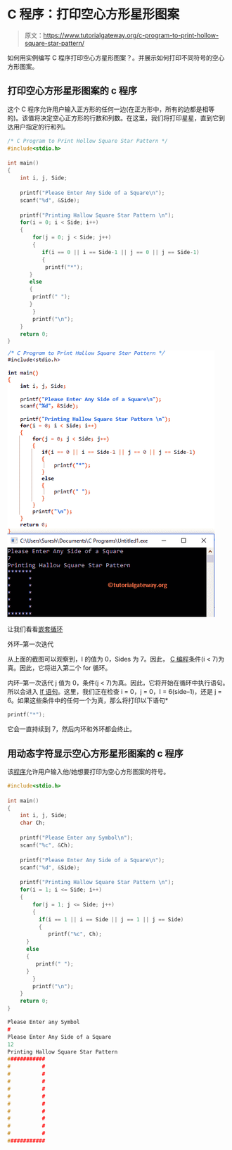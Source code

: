 # C 程序：打印空心方形星形图案

> 原文：<https://www.tutorialgateway.org/c-program-to-print-hollow-square-star-pattern/>

如何用实例编写 C 程序打印空心方星形图案？。并展示如何打印不同符号的空心方形图案。

## 打印空心方形星形图案的 c 程序

这个 C 程序允许用户输入正方形的任何一边(在正方形中，所有的边都是相等的)。该值将决定空心正方形的行数和列数。在这里，我们将打印星星，直到它到达用户指定的行和列。

```c
/* C Program to Print Hollow Square Star Pattern */
#include<stdio.h>

int main()
{
    int i, j, Side;

    printf("Please Enter Any Side of a Square\n");
    scanf("%d", &Side);

    printf("Printing Hallow Square Star Pattern \n"); 
    for(i = 0; i < Side; i++)
    {
    	for(j = 0; j < Side; j++)
    	{
    	   if(i == 0 || i == Side-1 || j == 0 || j == Side-1)
    	   {
    		printf("*");
	   }
	   else
	   {
		printf(" ");
	   }         
        }
        printf("\n");
    }
    return 0;
}
```

![C Program to Print Hollow Square Star Pattern 1](img/afc3f278105c9b6faf9aaff653b7585d.png)

让我们看看[嵌套循环](https://www.tutorialgateway.org/for-loop-in-c-programming/)

外环–第一次迭代

从上面的截图可以观察到，I 的值为 0，Sides 为 7。因此， [C 编程](https://www.tutorialgateway.org/c-programming/)条件(i < 7)为真。因此，它将进入第二个 for 循环。

内环–第一次迭代
j 值为 0，条件(j < 7)为真。因此，它将开始在循环中执行语句。所以会进入 [If 语句](https://www.tutorialgateway.org/if-statement-in-c/)。这里，我们正在检查 i = 0，j = 0，I = 6(side–1)，还是 j = 6。如果这些条件中的任何一个为真，那么将打印以下语句*

```c
printf("*");
```

它会一直持续到 7，然后内环和外环都会终止。

## 用动态字符显示空心方形星形图案的 c 程序

该[程序](https://www.tutorialgateway.org/c-programming-examples/)允许用户输入他/她想要打印为空心方形图案的符号。

```c
#include<stdio.h>

int main()
{
    int i, j, Side;
    char Ch;

    printf("Please Enter any Symbol\n");
    scanf("%c", &Ch);

    printf("Please Enter Any Side of a Square\n");
    scanf("%d", &Side);

    printf("Printing Hallow Square Star Pattern \n"); 
    for(i = 1; i <= Side; i++)
    {
    	for(j = 1; j <= Side; j++)
    	{
    	  if(i == 1 || i == Side || j == 1 || j == Side)
    	  {
    	     printf("%c", Ch);
	  }
	  else
	  {
	     printf(" ");
	  }         
        }
        printf("\n");
    }
    return 0;
}
```

```c
Please Enter any Symbol
#
Please Enter Any Side of a Square
12
Printing Hallow Square Star Pattern 
############
#          #
#          #
#          #
#          #
#          #
#          #
#          #
#          #
#          #
#          #
############
```